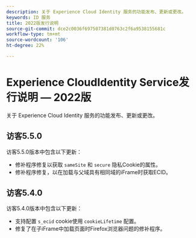```yaml
---
description: 关于 Experience Cloud Identity 服务的功能发布、更新或更改。
keywords: ID 服务
title: 2022版发行说明
source-git-commit: dce2c0036f697507381d0763c2f6a9538155681c
workflow-type: tm+mt
source-wordcount: '106'
ht-degree: 22%

---
```


# Experience CloudIdentity Service发行说明 — 2022版

关于 Experience Cloud Identity 服务的功能发布、更新或更改。

## 访客5.5.0

访客5.5.0版本中包含以下更新：

* 修补程序修复以获取 `sameSite` 和 `secure` 隐私Cookie的属性。
* 修补程序修复，以在加载与父域具有相同域的iFrame时获取ECID。

## 访客5.4.0

访客5.4.0版本中包含以下更新：

* 支持配置 `s_ecid` cookie使用 `cookieLifetime` 配置。
* 修复了在子iFrame中加载页面时Firefox浏览器问题的修补程序。